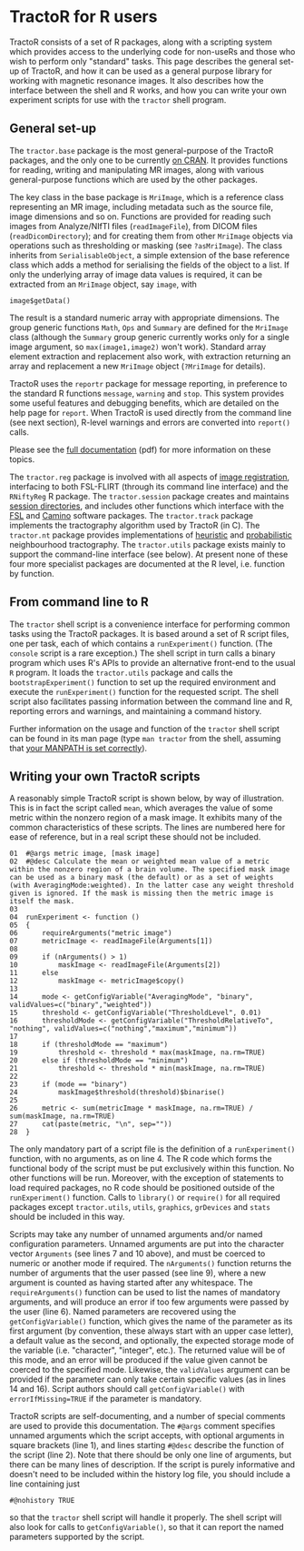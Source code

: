 # TractoR for R users

TractoR consists of a set of R packages, along with a scripting system which provides access to the underlying code for non-useRs and those who wish to perform only "standard" tasks. This page describes the general set-up of TractoR, and how it can be used as a general purpose library for working with magnetic resonance images. It also describes how the interface between the shell and R works, and how you can write your own experiment scripts for use with the `tractor` shell program.

## General set-up

The `tractor.base` package is the most general-purpose of the TractoR packages, and the only one to be currently [on CRAN](http://cran.r-project.org/web/packages/tractor.base/index.html). It provides functions for reading, writing and manipulating MR images, along with various general-purpose functions which are used by the other packages.

The key class in the base package is `MriImage`, which is a reference class representing an MR image, including metadata such as the source file, image dimensions and so on. Functions are provided for reading such images from Analyze/NIfTI files (`readImageFile`), from DICOM files (`readDicomDirectory`); and for creating them from other `MriImage` objects via operations such as thresholding or masking (see `?asMriImage`). The class inherits from `SerialisableObject`, a simple extension of the base reference class which adds a method for serialising the fields of the object to a list. If only the underlying array of image data values is required, it can be extracted from an `MriImage` object, say `image`, with

    image$getData()

The result is a standard numeric array with appropriate dimensions. The group generic functions `Math`, `Ops` and `Summary` are defined for the `MriImage` class (although the `Summary` group generic currently works only for a single image argument, so `max(image1,image2)` won't work). Standard array element extraction and replacement also work, with extraction returning an array and replacement a new `MriImage` object (`?MriImage` for details).

TractoR uses the `reportr` package for message reporting, in preference to the standard R functions `message`, `warning` and `stop`. This system provides some useful features and debugging benefits, which are detailed on the help page for `report`. When TractoR is used directly from the command line (see next section), R-level warnings and errors are converted into `report()` calls.

Please see the [full documentation](http://cran.r-project.org/web/packages/tractor.base/tractor.base.pdf) (pdf) for more information on these topics.

The `tractor.reg` package is involved with all aspects of [image registration](registration.html), interfacing to both FSL-FLIRT (through its command line interface) and the `RNiftyReg` R package. The `tractor.session` package creates and maintains [session directories](conventions.html), and includes other functions which interface with the [FSL](http://www.fmrib.ox.ac.uk/fsl) and [Camino](http://www.camino.org.uk) software packages. The `tractor.track` package implements the tractography algorithm used by TractoR (in C). The `tractor.nt` package provides implementations of [heuristic](HNT-tutorial.html) and [probabilistic](PNT-tutorial.html) neighbourhood tractography. The `tractor.utils` package exists mainly to support the command-line interface (see below). At present none of these four more specialist packages are documented at the R level, i.e. function by function.

## From command line to R

The `tractor` shell script is a convenience interface for performing common tasks using the TractoR packages. It is based around a set of R script files, one per task, each of which contains a `runExperiment()` function. (The `console` script is a rare exception.) The shell script in turn calls a binary program which uses R's APIs to provide an alternative front-end to the usual `R` program. It loads the `tractor.utils` package and calls the `bootstrapExperiment()` function to set up the required environment and execute the `runExperiment()` function for the requested script. The shell script also facilitates passing information between the command line and R, reporting errors and warnings, and maintaining a command history. 

Further information on the usage and function of the `tractor` shell script can be found in its man page (type `man tractor` from the shell, assuming that [your MANPATH is set correctly](getting-started.html)).

## Writing your own TractoR scripts

A reasonably simple TractoR script is shown below, by way of illustration. This is in fact the script called `mean`, which averages the value of some metric within the nonzero region of a mask image. It exhibits many of the common characteristics of these scripts. The lines are numbered here for ease of reference, but in a real script these should not be included.

    01  #@args metric image, [mask image]
    02  #@desc Calculate the mean or weighted mean value of a metric within the nonzero region of a brain volume. The specified mask image can be used as a binary mask (the default) or as a set of weights (with AveragingMode:weighted). In the latter case any weight threshold given is ignored. If the mask is missing then the metric image is itself the mask.
    03  
    04  runExperiment <- function ()
    05  {
    06      requireArguments("metric image")
    07      metricImage <- readImageFile(Arguments[1])
    08      
    09      if (nArguments() > 1)
    10          maskImage <- readImageFile(Arguments[2])
    11      else
    12          maskImage <- metricImage$copy()
    13      
    14      mode <- getConfigVariable("AveragingMode", "binary", validValues=c("binary","weighted"))
    15      threshold <- getConfigVariable("ThresholdLevel", 0.01)
    16      thresholdMode <- getConfigVariable("ThresholdRelativeTo", "nothing", validValues=c("nothing","maximum","minimum"))
    17      
    18      if (thresholdMode == "maximum")
    19          threshold <- threshold * max(maskImage, na.rm=TRUE)
    20      else if (thresholdMode == "minimum")
    21          threshold <- threshold * min(maskImage, na.rm=TRUE)
    22      
    23      if (mode == "binary")
    24          maskImage$threshold(threshold)$binarise()
    25      
    26      metric <- sum(metricImage * maskImage, na.rm=TRUE) / sum(maskImage, na.rm=TRUE)
    27      cat(paste(metric, "\n", sep=""))
    28  }

The only mandatory part of a script file is the definition of a `runExperiment()` function, with no arguments, as on line 4. The R code which forms the functional body of the script must be put exclusively within this function. No other functions will be run. Moreover, with the exception of statements to load required packages, no R code should be positioned outside of the `runExperiment()` function. Calls to `library()` or `require()` for all required packages except `tractor.utils`, `utils`, `graphics`, `grDevices` and `stats` should be included in this way.

Scripts may take any number of unnamed arguments and/or named configuration parameters. Unnamed arguments are put into the character vector `Arguments` (see lines 7 and 10 above), and must be coerced to numeric or another mode if required. The `nArguments()` function returns the number of arguments that the user passed (see line 9), where a new argument is counted as having started after any whitespace. The `requireArguments()` function can be used to list the names of mandatory arguments, and will produce an error if too few arguments were passed by the user (line 6). Named parameters are recovered using the `getConfigVariable()` function, which gives the name of the parameter as its first argument (by convention, these always start with an upper case letter), a default value as the second, and optionally, the expected storage mode of the variable (i.e. "character", "integer", etc.). The returned value will be of this mode, and an error will be produced if the value given cannot be coerced to the specified mode. Likewise, the `validValues` argument can be provided if the parameter can only take certain specific values (as in lines 14 and 16). Script authors should call `getConfigVariable()` with `errorIfMissing=TRUE` if the parameter is mandatory.

TractoR scripts are self-documenting, and a number of special comments are used to provide this documentation. The `#@args` comment specifies unnamed arguments which the script accepts, with optional arguments in square brackets (line 1), and lines starting `#@desc` describe the function of the script (line 2). Note that there should be only one line of arguments, but there can be many lines of description. If the script is purely informative and doesn't need to be included within the history log file, you should include a line containing just

    #@nohistory TRUE

so that the `tractor` shell script will handle it properly. The shell script will also look for calls to `getConfigVariable()`, so that it can report the named parameters supported by the script.
